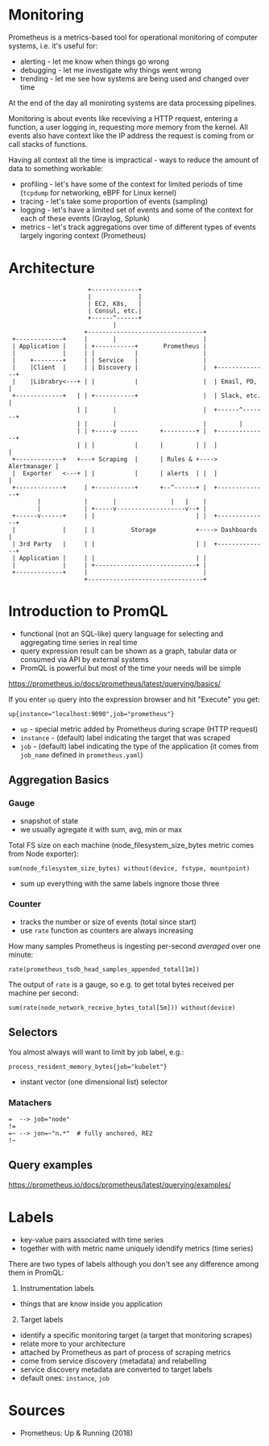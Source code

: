 # Monitoring

Prometheus is a metrics-based tool for operational monitoring of computer systems, i.e. it's useful for:

* alerting - let me know when things go wrong
* debugging - let me investigate why things went wrong
* trending - let me see how systems are being used and changed over time

At the end of the day all moniroting systems are data processing pipelines.

Monitoring is about events like receviving a HTTP request, entering a function, a user logging in, requesting more memory from the kernel. All events also have context like the IP address the request is coming from or call stacks of functions.

Having all context all the time is impractical - ways to reduce the amount of data to something workable:

* profiling - let's have some of the context for limited periods of time (`tcpdump` for networking, eBPF for Linux kernel)
* tracing - let's take some proportion of events (sampling)
* logging - let's have a limited set of events and some of the context for each of these events (Graylog, Splunk)
* metrics - let's track aggregations over time of different types of events largely ingoring context (Prometheus)

# Architecture

```
                      +-------------+
                      |             |
                      | EC2, K8s,   |
                      | Consul, etc.|
                      +------^------+
                             |
                     +--------------------------------+
 +-------------+     |       |                        |
 | Application |     | +-----------+       Prometheus |
 |             |     | |           |                  |
 |    +--------+     | | Service   |                  |
 |    |Client  |     | | Discovery |                  |  +--------------+
 |    |Librabry<---+ | |           |                  |  | Email, PD,   |
 +-------------+   | | +-----------+                  |  | Slack, etc.  |
                   | |       |                        |  +------^-------+
                   | |       |                        |         |
                   | | +-----v -----      +---------+ |  +--------------+
                   | | |           |      |         | |  |              |
 +-------------+   +---+ Scraping  |      | Rules & +----> Alertmanager |
 |  Exporter   <---+ | |           |      | alerts  | |  |              |
 +-------------+     | +-----------+      +--^------+ |  +--------------+
        |            |       |               |   |    |
        |            | +-----v-------------------v--+ |
 +------v------+     | |                            | |  +--------------+
 |             |     | |          Storage           +----> Dashboards   |
 | 3rd Party   |     | |                            | |  +--------------+
 | Application |     | |                            | |
 |             |     | +----------------------------+ |
 +-------------+     |                                |
                     +--------------------------------+

```

# Introduction to PromQL

* functional (not an SQL-like) query language for selecting and aggregating time series in real time
* query expression result can be shown as a graph, tabular data or consumed via API by external systems
* PromQL is powerful but most of the time your needs will be simple

https://prometheus.io/docs/prometheus/latest/querying/basics/

If you enter `up` query into the expression browser and hit "Execute" you get:

```
up{instance="localhost:9090",job="prometheus"}
```

* `up` - special metric added by Prometheus during scrape (HTTP request)
* `instance` - (default) label indicating the target that was scraped
* `job` - (default) label indicating the type of the application (it comes from `job_name` defined in `prometheus.yaml`)

## Aggregation Basics

### Gauge

* snapshot of state
* we usually agregate it with sum, avg, min or max

Total FS size on each machine (node_filesystem_size_bytes metric comes from Node exporter):

```
sum(node_filesystem_size_bytes) without(device, fstype, mountpoint)
```

* sum up everything with the same labels ingnore those three

### Counter

* tracks the number or size of events (total since start)
* use `rate` function as counters are always increasing

How many samples Prometheus is ingesting per-second *averaged* over one minute:

```
rate(prometheus_tsdb_head_samples_appended_total[1m])
```

The output of `rate` is a gauge, so e.g. to get total bytes received per machine per second:

```
sum(rate(node_network_receive_bytes_total[5m])) without(device)
```

## Selectors

You almost always will want to limit by job label, e.g.:

```
process_resident_memory_bytes{job="kubelet"}
```

* instant vector (one dimensional list) selector

### Matachers

```
=  --> job="node"
!=
=~ --> jon=~"n.*"  # fully anchored, RE2
!~
```

## Query examples

https://prometheus.io/docs/prometheus/latest/querying/examples/

# Labels

* key-value pairs associated with time series
* together with with metric name uniquely idendify metrics (time series)

There are two types of labels although you don't see any difference among them
in PromQL:

1) Instrumentation labels

* things that are know inside you application

2) Target labels

* identify a specific monitoring target (a target that monitoring scrapes)
* relate more to your architecture
* attached by Prometheus as part of process of scraping metrics
* come from service discovery (metadata) and relabelling
* service discovery metadata are converted to target labels
* default ones: `instance`, `job`

# Sources

* Prometheus: Up & Running (2018)
